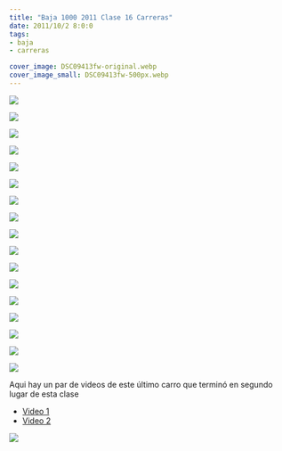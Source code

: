 ```yaml
---
title: "Baja 1000 2011 Clase 16 Carreras"
date: 2011/10/2 8:0:0
tags: 
- baja
- carreras

cover_image: DSC09413fw-original.webp
cover_image_small: DSC09413fw-500px.webp
---
```

[![](DSC09413fw-800px.webp)](DSC09413fw-original.webp)



[![](DSC09418fw-800px.webp)](DSC09418fw-original.webp)

  

[![](DSC09420fw-800px.webp)](DSC09420fw-original.webp)

  

[![](DSC09424fw-800px.webp)](DSC09424fw-original.webp)

  

[![](DSC09429fw-800px.webp)](DSC09429fw-original.webp)

  

[![](DSC09432fw-800px.webp)](DSC09432fw-original.webp)

  

[![](DSC09436fw-800px.webp)](DSC09436fw-original.webp)

  

[![](DSC09437fw-800px.webp)](DSC09437fw-original.webp)

  

[![](DSC09442fw-800px.webp)](DSC09442fw-original.webp)

  

[![](DSC09445fw-800px.webp)](DSC09445fw-original.webp)

  

[![](DSC09449fw-800px.webp)](DSC09449fw-original.webp)

  

[![](DSC09453fw-800px.webp)](DSC09453fw-original.webp)

  

[![](DSC09455fw-800px.webp)](DSC09455fw-original.webp)

  

[![](DSC09456fw-800px.webp)](DSC09456fw-original.webp)

  

[![](DSC09461fw-800px.webp)](DSC09461fw-original.webp)

  

[![](DSC09462fw-800px.webp)](DSC09462fw-original.webp)

  

[![](DSC09466fw-800px.webp)](DSC09466fw-original.webp)

Aqui hay un par de videos de este último carro que terminó en segundo lugar de esta clase  

* [Video 1](https://www.youtube.com/watch?v=dbMoLBHI_Z0)
* [Video 2](https://www.youtube.com/watch?v=DI664r36q2k)

[![](DSC09469fw-800px.webp)](DSC09469fw-original.webp)
